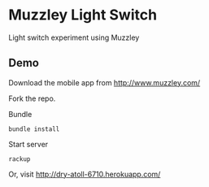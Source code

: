 # Muzzley Light Switch

Light switch experiment using Muzzley

## Demo

Download the mobile app from http://www.muzzley.com/

Fork the repo.

Bundle

    bundle install

Start server

    rackup
    
Or, visit http://dry-atoll-6710.herokuapp.com/
